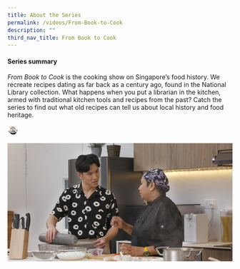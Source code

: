 ```yaml
---
title: About the Series
permalink: /videos/From-Book-to-Cook
description: ""
third_nav_title: From Book to Cook
---
```

#### Series summary
<i>From Book to Cook</i> is the cooking show on Singapore’s food history. We recreate recipes dating as far back as a century ago, found in the National Library collection. What happens when you put a librarian in the kitchen, armed with traditional kitchen tools and recipes from the past? Catch the series to find out what old recipes can tell us about local history and food heritage.

<img style="width: 5%;" src="/images/Videos:%20From%20Book%20to%20Cook/FBTC_final%20logo_no%20bg.png">


![](/images/Videos:%20From%20Book%20to%20Cook/devagi.png)
